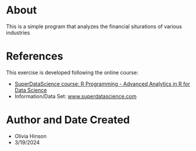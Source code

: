 # About
This is a simple program that analyzes the financial siturations of various industries

# References
This exercise is developed following the online course: 

- [SuperDataScience course: R Programming - Advanced Analytics in R for Data Science](https://community.superdatascience.com/c/r-advanced/)
- Information/Data Set: www.superdatascience.com

# Author and Date Created
- Olivia Hinson
- 3/19/2024
